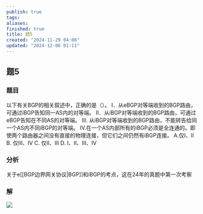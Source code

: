 ```yaml
---
publish: true
tags: 
aliases: 
finished: true
title: 题5
created: "2024-11-29 04:06"
updated: "2024-12-06 01:11"
---
```

## 题5
### 题目
以下有关BGP的相关叙述中，正确的是（）。
I．从eBGP对等端收到的BGP路由，可通过iBGP告知同一AS内的对等端。
II．从iBGP对等端收到的BGP路由，可通过eBGP告知在不同AS的对等端。
III. 从iBGP对等端收到的BGP路由，不能转告给同一个AS内不同iBGP的对等端。
IV.在一个AS内部所有的iBGP必须是全连通的。即使两个路由器之间没有直接的物理连接，但它们之间仍然有iBGP连接。
A.仅I、II 
B. 仅III、IV 
C. 仅II、III
D. I、II、III、IV
### 分析
关于e[[BGP边界网关协议|BGP]]和iBGP的考点，这在24年的真题中第一次考察
### 解
![](https://img.hwenyi.tech/202411291153968.webp)